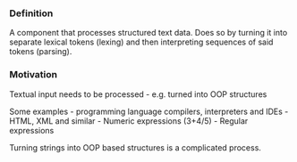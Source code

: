 ### Definition

A component that processes structured text data. Does so by turning it into separate lexical tokens (lexing) and then interpreting sequences of said tokens (parsing).

### Motivation

Textual input needs to be processed
    - e.g. turned into OOP structures

Some examples
    - programming language compilers, interpreters and IDEs
    - HTML, XML and similar
    - Numeric expressions (3+4/5)
    - Regular expressions

Turning strings into OOP based structures is a complicated process.